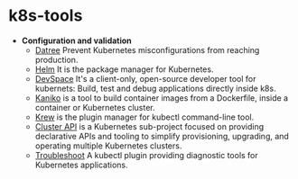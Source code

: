 # k8s-tools

- **Configuration and validation**
    - [Datree](https://www.datree.io/) Prevent Kubernetes misconfigurations from reaching production.
    - [Helm](https://helm.sh/)  It is the package manager for Kubernetes.
    - [DevSpace](https://devspace.sh) It's a client-only, open-source developer tool for kubernets: Build, test and debug applications directly inside k8s.
    - [Kaniko](https://github.com/GoogleContainerTools/kaniko) is a tool to build container images from a Dockerfile, inside a container or Kubernetes cluster.
    - [Krew](https://krew.sigs.k8s.io/)  is the plugin manager for kubectl command-line tool.
    - [Cluster API](https://cluster-api.sigs.k8s.io/) is a Kubernetes sub-project focused on providing declarative APIs and tooling to simplify provisioning, upgrading, and operating multiple Kubernetes clusters.
    - [Troubleshoot](https://troubleshoot.sh)  A kubectl plugin providing diagnostic tools for Kubernetes applications.
